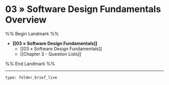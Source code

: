 # 03 » Software Design Fundamentals Overview
%% Begin Landmark %%
- **[[03 » Software Design Fundamentals]]**
	- [[03 » Software Design Fundamentals]]
	- [[Chapter 3 - Question Lists]]

%% End Landmark %%

---
 
```ccard
type: folder_brief_live
```
 
